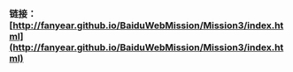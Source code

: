 ###  链接：[http://fanyear.github.io/BaiduWebMission/Mission3/index.html](http://fanyear.github.io/BaiduWebMission/Mission3/index.html)    
